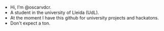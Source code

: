 - Hi, I’m @oscarvdcr.
- A student in the university of Lleida (UdL).
- At the moment I have this github for university projects and hackatons.
- Don't expect a ton.
